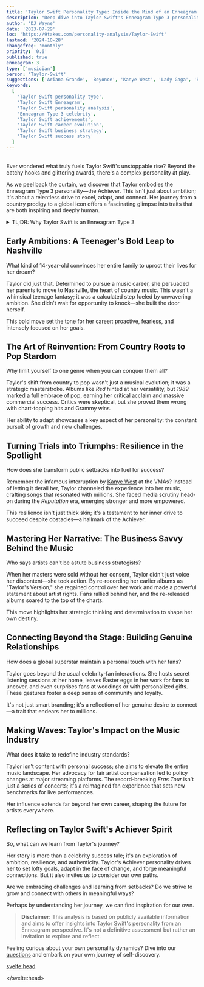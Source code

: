 ```yaml
---
title: 'Taylor Swift Personality Type: Inside the Mind of an Enneagram 3 Achiever'
description: "Deep dive into Taylor Swift's Enneagram Type 3 personality traits, exploring how her ambitious drive and adaptability shaped her journey from country star to global icon"
author: 'DJ Wayne'
date: '2023-07-29'
loc: 'https://9takes.com/personality-analysis/Taylor-Swift'
lastmod: '2024-10-28'
changefreq: 'monthly'
priority: '0.6'
published: true
enneagram: 3
type: ['musician']
person: 'Taylor-Swift'
suggestions: ['Ariana Grande', 'Beyonce', 'Kanye West', 'Lady Gaga', 'Billie Eilish']
keywords:
  [
    'Taylor Swift personality type',
    'Taylor Swift Enneagram',
    'Taylor Swift personality analysis',
    'Enneagram Type 3 celebrity',
    'Taylor Swift achievements',
    'Taylor Swift career evolution',
    'Taylor Swift business strategy',
    'Taylor Swift success story'
  ]
---
```


<script>
  import PopCard from "$lib/components/atoms/PopCard.svelte";
  import BlogPurpose from '$lib/components/blog/BlogPurpose.svelte';
</script>

<div
  style="display: flex;
    justify-content: center;
    margin: 1rem 0;
  "
>
  <PopCard
    image={`/types/3s/${'Taylor-Swift'}.webp`}
    showIcon={false}
    enneagramType="3"
    displayText="Taylor Swift"
    subtext=""
  />
</div>

<p class="firstLetter">Ever wondered what truly fuels Taylor Swift's unstoppable rise? Beyond the catchy hooks and glittering awards, there's a complex personality at play.</p>

As we peel back the curtain, we discover that Taylor embodies the Enneagram Type 3 personality—the Achiever. This isn't just about ambition; it's about a relentless drive to excel, adapt, and connect. Her journey from a country prodigy to a global icon offers a fascinating glimpse into traits that are both inspiring and deeply human.

<details>
<summary class="accordion">TL;DR: Why Taylor Swift is an Enneagram Type 3</summary>
<div class="panel">
<ul>
<li><b>Unwavering Pursuit of Success:</b> Taylor Swift epitomizes the classic Type 3 characteristics, particularly in her relentless ambition. Her early relocation to Nashville and tireless dedication to her craft underscore her inherent drive to excel - a defining trait of The Achiever.</li>
<li><b>The Inner Mechanics of an Achiever:</b> Swift's inner world revolves around a perpetual quest for achievement. As a Type 3, her thoughts, emotions, and actions are meticulously geared towards projecting success and garnering validation, both pivotal to her self-esteem.</li>
<li><b>Resilience Amidst Controversy:</b> Swift's journey, punctuated by public feuds, showcases her resilience. Her ability to transform potential setbacks into triumphs through her music mirrors the Type 3's coping mechanism, rooted in the fear of being perceived as unworthy.</li>
<li><b>Driven by Core Motivation:</b> Taylor's core motivation, like most Type 3s, stems from a fear of worthlessness, propelling her relentless pursuit of success and validation. This underlying drive is evident in her lyrics, philanthropic endeavors, and approach to public controversies.</li>
<li><b>Evolution as an Achiever:</b> Swift's career trajectory, from country prodigy to pop icon, demonstrates the Type 3's adaptability and constant striving for growth and reinvention.</li>
</ul>
</div>
</details>

## Early Ambitions: A Teenager's Bold Leap to Nashville

What kind of 14-year-old convinces her entire family to uproot their lives for her dream?

Taylor did just that. Determined to pursue a music career, she persuaded her parents to move to Nashville, the heart of country music. This wasn't a whimsical teenage fantasy; it was a calculated step fueled by unwavering ambition. She didn't wait for opportunity to knock—she built the door herself.

This bold move set the tone for her career: proactive, fearless, and intensely focused on her goals.

## The Art of Reinvention: From Country Roots to Pop Stardom

Why limit yourself to one genre when you can conquer them all?

Taylor's shift from country to pop wasn't just a musical evolution; it was a strategic masterstroke. Albums like _Red_ hinted at her versatility, but _1989_ marked a full embrace of pop, earning her critical acclaim and massive commercial success. Critics were skeptical, but she proved them wrong with chart-topping hits and Grammy wins.

Her ability to adapt showcases a key aspect of her personality: the constant pursuit of growth and new challenges.

## Turning Trials into Triumphs: Resilience in the Spotlight

How does she transform public setbacks into fuel for success?

Remember the infamous interruption by [Kanye West](/personality-analysis/Kanye) at the VMAs? Instead of letting it derail her, Taylor channeled the experience into her music, crafting songs that resonated with millions. She faced media scrutiny head-on during the _Reputation_ era, emerging stronger and more empowered.

This resilience isn't just thick skin; it's a testament to her inner drive to succeed despite obstacles—a hallmark of the Achiever.

## Mastering Her Narrative: The Business Savvy Behind the Music

Who says artists can't be astute business strategists?

When her masters were sold without her consent, Taylor didn't just voice her discontent—she took action. By re-recording her earlier albums as "Taylor's Version," she regained control over her work and made a powerful statement about artist rights. Fans rallied behind her, and the re-released albums soared to the top of the charts.

This move highlights her strategic thinking and determination to shape her own destiny.

## Connecting Beyond the Stage: Building Genuine Relationships

How does a global superstar maintain a personal touch with her fans?

Taylor goes beyond the usual celebrity-fan interactions. She hosts secret listening sessions at her home, leaves Easter eggs in her work for fans to uncover, and even surprises fans at weddings or with personalized gifts. These gestures foster a deep sense of community and loyalty.

It's not just smart branding; it's a reflection of her genuine desire to connect—a trait that endears her to millions.

## Making Waves: Taylor's Impact on the Music Industry

What does it take to redefine industry standards?

Taylor isn't content with personal success; she aims to elevate the entire music landscape. Her advocacy for fair artist compensation led to policy changes at major streaming platforms. The record-breaking _Eras Tour_ isn't just a series of concerts; it's a reimagined fan experience that sets new benchmarks for live performances.

Her influence extends far beyond her own career, shaping the future for artists everywhere.

## Reflecting on Taylor Swift's Achiever Spirit

So, what can we learn from Taylor's journey?

Her story is more than a celebrity success tale; it's an exploration of ambition, resilience, and authenticity. Taylor's Achiever personality drives her to set lofty goals, adapt in the face of change, and forge meaningful connections. But it also invites us to consider our own paths.

Are we embracing challenges and learning from setbacks? Do we strive to grow and connect with others in meaningful ways?

Perhaps by understanding her journey, we can find inspiration for our own.

> **Disclaimer:** This analysis is based on publicly available information and aims to offer insights into Taylor Swift's personality from an Enneagram perspective. It's not a definitive assessment but rather an invitation to explore and reflect.

Feeling curious about your own personality dynamics? Dive into our [questions](/questions) and embark on your own journey of self-discovery.

<svelte:head>

<script type="application/ld+json">
{
  "@context": "http://schema.org",
  "@graph": [
    {
      "@type": "Article",
      "articleBody": "This article explores the personality traits of Taylor Swift from the perspective of the Enneagram Type 3. Known for her ambition, resilience, and transformational creativity, Swift embodies many characteristics of Type 3 personalities. The article discusses various aspects of Swift's life and career that demonstrate her Type 3 characteristics, including her music evolution, songwriting skills, and media narratives.",
      "creator": {
        "@type": "Person",
        "name": "DJ Wayne",
        "sameAs": ["https://www.instagram.com/djwayne3/", "https://www.youtube.com/@djwayne3", "https://www.linkedin.com/in/davidtwayne/", "https://twitter.com/djwayne3"]
      },
      "author": {
        "@type": "Person",
        "name": "DJ Wayne",
        "sameAs": ["https://www.instagram.com/djwayne3/", "https://www.youtube.com/@djwayne3", "https://www.linkedin.com/in/davidtwayne/", "https://twitter.com/djwayne3"]
      },
      "dateModified": "2024-10-28",
      "datePublished": "2023-07-29",
      "description": "Deep dive into Taylor Swift's Enneagram Type 3 personality traits, exploring how her ambitious drive and adaptability shaped her journey from country star to global icon",
      "headline": "Taylor Swift Personality Type: Inside the Mind of an Enneagram 3 Achiever",
      "image": {
        "@type": "ImageObject",
        "height": 900,
        "url": "https://9takes.com/types/3s/Taylor-Swift.webp",
        "width": 900
      },
      "mainEntityOfPage": {
        "@id": "https://9takes.com/personality-analysis/Taylor-Swift",
        "@type": "WebPage"
      },
      "mentions": {
        "@type": "Person",
        "name": "Taylor Swift",
        "sameAs": ["https://en.wikipedia.org/wiki/Taylor_Swift", "https://www.taylorswift.com/", "https://twitter.com/taylorswift13", "https://www.instagram.com/taylorswift/", "https://www.tiktok.com/@taylorswift"]
      },
      "publisher": {
        "@type": "Organization",
        "sameAs": ["https://www.instagram.com/9takesdotcom/", "https://twitter.com/9takesdotcom"],
        "logo": {
          "@type": "ImageObject",
          "url": "https://9takes.com/brand/aero.png"
        },
        "name": "9takes"
      },
      "keywords": ["Taylor Swift personality type", "Taylor Swift Enneagram", "Taylor Swift personality analysis", "Enneagram Type 3 celebrity", "Taylor Swift achievements", "Taylor Swift career evolution", "Taylor Swift business strategy", "Taylor Swift success story"],
      "articleSection": "Personality Analysis",
      "inLanguage": "en-US",
      "about": [
        {
          "@type": "Thing",
          "name": "Enneagram",
          "sameAs": "https://en.wikipedia.org/wiki/Enneagram_of_Personality"
        },
        {
          "@type": "Thing",
          "name": "Pop music",
          "sameAs": "https://en.wikipedia.org/wiki/Pop_music"
        }
      ],
      "isPartOf": {
        "@type": "WebSite",
        "name": "9takes",
        "url": "https://9takes.com"
      }
    },
    {
      "@type": "FAQPage",
      "mainEntity": [
        {
          "@type": "Question",
          "acceptedAnswer": {
            "@type": "Answer",
            "text": "Taylor Swift exhibits classic Enneagram Type 3 characteristics through her relentless ambition, strategic career moves, and ability to reinvent herself. Her drive for success, meticulous image management, and ability to turn challenges into opportunities are hallmark traits of Type 3 personalities."
          },
          "name": "Why is Taylor Swift considered an Enneagram Type 3?"
        },
        {
          "@type": "Question",
          "acceptedAnswer": {
            "@type": "Answer",
            "text": "Examples include her bold move to Nashville at 14, her genre transitions, her strategic re-recording of albums, and her personal connection with fans. These actions reflect her adaptability, ambition, and focus on maintaining control over her narrative."
          },
          "name": "What are some examples of Taylor Swift's Type 3 characteristics?"
        },
        {
          "@type": "Question",
          "acceptedAnswer": {
            "@type": "Answer",
            "text": "Taylor Swift is often associated with the Enneagram Type 3, known as the Achiever. This personality type is characterized by ambition, adaptability, and a strong desire for success, all of which are evident in her career and personal endeavors."
          },
          "name": "What is Taylor Swift's personality type?"
        },
        {
          "@type": "Question",
          "acceptedAnswer": {
            "@type": "Answer",
            "text": "The Eras Tour reflects her Achiever personality through its innovative approach, record-breaking success, and emphasis on connecting with fans. It's a culmination of her adaptability, strategic planning, and relentless drive to excel."
          },
          "name": "How does the Eras Tour reflect Taylor Swift's Enneagram Type 3 personality?"
        },
        {
          "@type": "Question",
          "acceptedAnswer": {
            "@type": "Answer",
            "text": "Her business approach is marked by strategic thinking and a desire for control over her work. By re-recording her albums and advocating for artist rights, she demonstrates the Achiever's focus on shaping one's own destiny and setting new industry standards."
          },
          "name": "How does Taylor Swift's business strategy reflect her Enneagram type?"
        }
      ]
    }
  ]
}
</script>

</svelte:head>

<style lang="scss">

</style>
